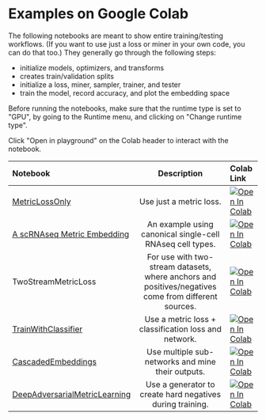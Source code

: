 # Examples on Google Colab
The following notebooks are meant to show entire training/testing workflows. (If you want to use just a loss or miner in your own code, you can do that too.) They generally go through the following steps:
- initialize models, optimizers, and transforms
- creates train/validation splits
- initialize a loss, miner, sampler, trainer, and tester
- train the model, record accuracy, and plot the embedding space

Before running the notebooks, make sure that the runtime type is set to "GPU", by going to the Runtime menu, and clicking on "Change runtime type".

Click "Open in playground" on the Colab header to interact with the notebook.

|Notebook|Description|Colab Link|
|:---|:---:|:---|
[MetricLossOnly](https://github.com/KevinMusgrave/pytorch-metric-learning/blob/master/examples/notebooks/MetricLossOnly.ipynb) | Use just a metric loss. |[![Open In Colab](https://colab.research.google.com/assets/colab-badge.svg)](https://colab.research.google.com/github/KevinMusgrave/pytorch-metric-learning/blob/master/examples/notebooks/MetricLossOnly.ipynb)
[A scRNAseq Metric Embedding](https://github.com/KevinMusgrave/pytorch-metric-learning/blob/master/examples/notebooks/scRNAseq_MetricEmbedding.ipynb) | An example using canonical single-cell RNAseq cell types. |[![Open In Colab](https://colab.research.google.com/assets/colab-badge.svg)](https://colab.research.google.com/github/KevinMusgrave/pytorch-metric-learning/blob/master/examples/notebooks/scRNAseq_MetricEmbedding.ipynb)
TwoStreamMetricLoss | For use with two-stream datasets, where anchors and positives/negatives come from different sources. |[![Open In Colab](https://colab.research.google.com/assets/colab-badge.svg)](https://colab.research.google.com/drive/1moDUSeKY6teOrqSZPWUPJqjJcEGqqgKm)
[TrainWithClassifier](https://github.com/KevinMusgrave/pytorch-metric-learning/blob/master/examples/notebooks/TrainWithClassifier.ipynb) | Use a metric loss + classification loss and network. |[![Open In Colab](https://colab.research.google.com/assets/colab-badge.svg)](https://colab.research.google.com/github/KevinMusgrave/pytorch-metric-learning/blob/master/examples/notebooks/TrainWithClassifier.ipynb)
[CascadedEmbeddings](https://github.com/KevinMusgrave/pytorch-metric-learning/blob/master/examples/notebooks/CascadedEmbeddings.ipynb) | Use multiple sub-networks and mine their outputs. |[![Open In Colab](https://colab.research.google.com/assets/colab-badge.svg)](https://colab.research.google.com/github/KevinMusgrave/pytorch-metric-learning/blob/master/examples/notebooks/CascadedEmbeddings.ipynb)
[DeepAdversarialMetricLearning](https://github.com/KevinMusgrave/pytorch-metric-learning/blob/master/examples/notebooks/DeepAdversarialMetricLearning.ipynb) | Use a generator to create hard negatives during training. |[![Open In Colab](https://colab.research.google.com/assets/colab-badge.svg)](https://colab.research.google.com/github/KevinMusgrave/pytorch-metric-learning/blob/master/examples/notebooks/DeepAdversarialMetricLearning.ipynb)

